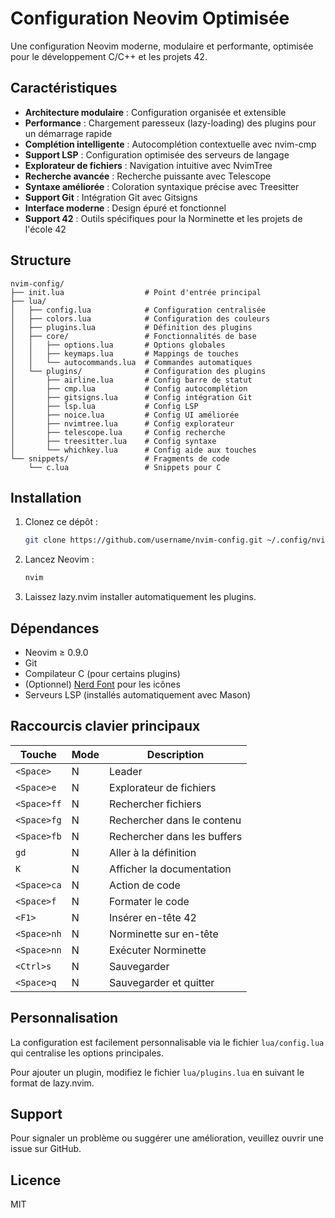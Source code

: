 # Configuration Neovim Optimisée

Une configuration Neovim moderne, modulaire et performante, optimisée pour le développement C/C++ et les projets 42.

## Caractéristiques

- **Architecture modulaire** : Configuration organisée et extensible
- **Performance** : Chargement paresseux (lazy-loading) des plugins pour un démarrage rapide
- **Complétion intelligente** : Autocomplétion contextuelle avec nvim-cmp
- **Support LSP** : Configuration optimisée des serveurs de langage
- **Explorateur de fichiers** : Navigation intuitive avec NvimTree
- **Recherche avancée** : Recherche puissante avec Telescope
- **Syntaxe améliorée** : Coloration syntaxique précise avec Treesitter
- **Support Git** : Intégration Git avec Gitsigns
- **Interface moderne** : Design épuré et fonctionnel
- **Support 42** : Outils spécifiques pour la Norminette et les projets de l'école 42

## Structure

```
nvim-config/
├── init.lua                  # Point d'entrée principal
├── lua/
│   ├── config.lua            # Configuration centralisée
│   ├── colors.lua            # Configuration des couleurs
│   ├── plugins.lua           # Définition des plugins
│   ├── core/                 # Fonctionnalités de base
│   │   ├── options.lua       # Options globales
│   │   ├── keymaps.lua       # Mappings de touches
│   │   └── autocommands.lua  # Commandes automatiques
│   └── plugins/              # Configuration des plugins
│       ├── airline.lua       # Config barre de statut
│       ├── cmp.lua           # Config autocomplétion
│       ├── gitsigns.lua      # Config intégration Git
│       ├── lsp.lua           # Config LSP
│       ├── noice.lua         # Config UI améliorée
│       ├── nvimtree.lua      # Config explorateur
│       ├── telescope.lua     # Config recherche
│       ├── treesitter.lua    # Config syntaxe
│       └── whichkey.lua      # Config aide aux touches
└── snippets/                 # Fragments de code
    └── c.lua                 # Snippets pour C
```

## Installation

1. Clonez ce dépôt :
   ```bash
   git clone https://github.com/username/nvim-config.git ~/.config/nvim
   ```

2. Lancez Neovim :
   ```bash
   nvim
   ```

3. Laissez lazy.nvim installer automatiquement les plugins.

## Dépendances

- Neovim ≥ 0.9.0
- Git
- Compilateur C (pour certains plugins)
- (Optionnel) [Nerd Font](https://www.nerdfonts.com/) pour les icônes
- Serveurs LSP (installés automatiquement avec Mason)

## Raccourcis clavier principaux

| Touche          | Mode | Description                  |
|-----------------|------|------------------------------|
| `<Space>`       | N    | Leader                       |
| `<Space>e`      | N    | Explorateur de fichiers      |
| `<Space>ff`     | N    | Rechercher fichiers          |
| `<Space>fg`     | N    | Rechercher dans le contenu   |
| `<Space>fb`     | N    | Rechercher dans les buffers  |
| `gd`            | N    | Aller à la définition        |
| `K`             | N    | Afficher la documentation    |
| `<Space>ca`     | N    | Action de code               |
| `<Space>f`      | N    | Formater le code             |
| `<F1>`          | N    | Insérer en-tête 42           |
| `<Space>nh`     | N    | Norminette sur en-tête       |
| `<Space>nn`     | N    | Exécuter Norminette          |
| `<Ctrl>s`       | N    | Sauvegarder                  |
| `<Space>q`      | N    | Sauvegarder et quitter       |

## Personnalisation

La configuration est facilement personnalisable via le fichier `lua/config.lua` qui centralise les options principales.

Pour ajouter un plugin, modifiez le fichier `lua/plugins.lua` en suivant le format de lazy.nvim.

## Support

Pour signaler un problème ou suggérer une amélioration, veuillez ouvrir une issue sur GitHub.

## Licence

MIT
